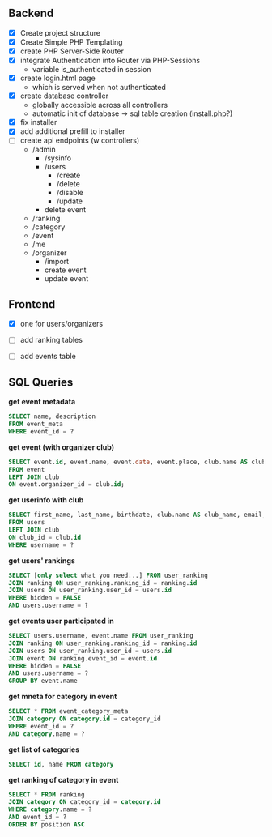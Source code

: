 ## Backend

- [x] Create project structure
- [x] Create Simple PHP Templating
- [x] create PHP Server-Side Router
- [x] integrate Authentication into Router via PHP-Sessions
	* variable is_authenticated in session
- [x] create login.html page
	* which is served when not authenticated
- [x] create database controller
	* globally accessible across all controllers
	* automatic init of database -> sql table creation (install.php?)
- [x] fix installer
- [x] add additional prefill to installer
- [ ] create api endpoints (w controllers)
	* /admin
		* /sysinfo
		* /users
			* /create
			* /delete
			* /disable
			* /update
		* delete event
	* /ranking
	* /category
	* /event
	* /me
	* /organizer
		* /import
		* create event
		* update event
		
## Frontend

- [x] one for users/organizers
- [ ] add ranking tables
- [ ] add events table


## SQL Queries

**get event metadata**

```sql
SELECT name, description
FROM event_meta
WHERE event_id = ?
```

**get event (with organizer club)**

```sql
SELECT event.id, event.name, event.date, event.place, club.name AS club_name
FROM event
LEFT JOIN club
ON event.organizer_id = club.id;
```

**get userinfo with club**

```sql
SELECT first_name, last_name, birthdate, club.name AS club_name, email, is_active, is_verified 
FROM users 
LEFT JOIN club
ON club_id = club.id
WHERE username = ?
```

**get users' rankings**

```sql
SELECT [only select what you need...] FROM user_ranking
JOIN ranking ON user_ranking.ranking_id = ranking.id
JOIN users ON user_ranking.user_id = users.id
WHERE hidden = FALSE
AND users.username = ?
```

**get events user participated in**

```sql
SELECT users.username, event.name FROM user_ranking
JOIN ranking ON user_ranking.ranking_id = ranking.id
JOIN users ON user_ranking.user_id = users.id
JOIN event ON ranking.event_id = event.id
WHERE hidden = FALSE
AND users.username = ?
GROUP BY event.name
```

**get mneta for category in event**

```sql
SELECT * FROM event_category_meta
JOIN category ON category.id = category_id
WHERE event_id = ?
AND category.name = ?
```

**get list of categories**

```sql
SELECT id, name FROM category
```

**get ranking of category in event**

```sql
SELECT * FROM ranking
JOIN category ON category_id = category.id
WHERE category.name = ?
AND event_id = ?
ORDER BY position ASC
```